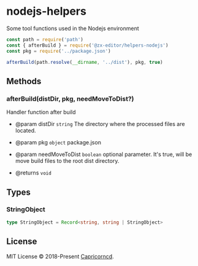 # nodejs-helpers

Some tool functions used in the Nodejs environment

```js
const path = require('path')
const { afterBuild } = require('@zx-editor/helpers-nodejs')
const pkg = require('../package.json')

afterBuild(path.resolve(__dirname, '../dist'), pkg, true)
```

## Methods

### afterBuild(distDir, pkg, needMoveToDist?)

Handler function after build

- @param distDir `string` The directory where the processed files are located.
- @param pkg `object` package.json
- @param needMoveToDist `boolean` optional parameter. It's true, will be move build files to the root dist directory.

- @returns `void`

## Types

### StringObject

```ts
type StringObject = Record<string, string | StringObject>
```

## License

MIT License © 2018-Present [Capricorncd](https://github.com/capricorncd).